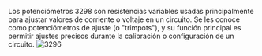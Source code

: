 Los potenciómetros 3298 son resistencias variables usadas principalmente para ajustar valores de corriente o voltaje en un circuito. 
Se les conoce como potenciómetros de ajuste (o "trimpots"), y su función principal es permitir ajustes precisos durante la calibración o configuración de un circuito.
![3296](https://github.com/user-attachments/assets/4c5066af-68e3-4342-a9d2-349e869219e1)
